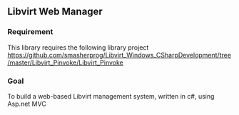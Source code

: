 <h2>Libvirt Web Manager</h2>
<h3>Requirement</h3>
<p>This library requires the following library project <a href="https://github.com/smasherprog/Libvirt_Windows_CSharpDevelopment/tree/master/Libvirt_Pinvoke/Libvirt_Pinvoke">https://github.com/smasherprog/Libvirt_Windows_CSharpDevelopment/tree/master/Libvirt_Pinvoke/Libvirt_Pinvoke</a></p>
<h3>Goal</h3>
<p>To build a web-based Libvirt management system, written in c#, using Asp.net MVC</p>
